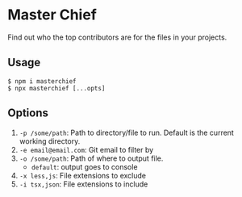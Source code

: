 # Master Chief

Find out who the top contributors are for the files in your projects.

## Usage

```
$ npm i masterchief
$ npx masterchief [...opts]
```

## Options

1. `-p /some/path`: Path to directory/file to run. Default is the current working directory.
2. `-e email@email.com`: Git email to filter by
3. `-o /some/path`: Path of where to output file.
    - `default`: output goes to console
4. `-x less,js`: File extensions to exclude
5. `-i tsx,json`: File extensions to include
